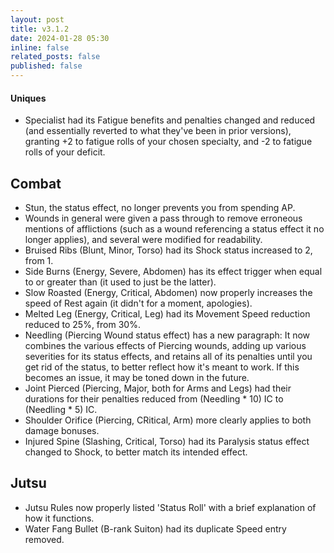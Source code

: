 ```yaml
---
layout: post
title: v3.1.2
date: 2024-01-28 05:30
inline: false
related_posts: false
published: false
---
```


#### Uniques 
- Specialist had its Fatigue benefits and penalties changed and reduced (and essentially reverted to what they've been in prior versions), granting +2 to fatigue rolls of your chosen specialty, and -2 to fatigue rolls of your deficit.


## Combat
- Stun, the status effect, no longer prevents you from spending AP.
- Wounds in general were given a pass through to remove erroneous mentions of afflictions (such as a wound referencing a status effect it no longer applies), and several were modified for readability.
- Bruised Ribs (Blunt, Minor, Torso) had its Shock status increased to 2, from 1.
- Side Burns (Energy, Severe, Abdomen) has its effect trigger when equal to or greater than (it used to just be the latter).
- Slow Roasted (Energy, Critical, Abdomen) now properly increases the speed of Rest again (it didn't for a moment, apologies).
- Melted Leg (Energy, Critical, Leg) had its Movement Speed reduction reduced to 25%, from 30%.
- Needling (Piercing Wound status effect) has a new paragraph: It now combines the various effects of Piercing wounds, adding up various severities for its status effects, and retains all of its penalties until you get rid of the status, to better reflect how it's meant to work. If this becomes an issue, it may be toned down in the future.
- Joint Pierced (Piercing, Major, both for Arms and Legs) had their durations for their penalties reduced from (Needling * 10) IC to (Needling * 5) IC.
- Shoulder Orifice (Piercing, CRitical, Arm) more clearly applies to both damage bonuses.
- Injured Spine (Slashing, Critical, Torso) had its Paralysis status effect changed to Shock, to better match its intended effect.

## Jutsu
- Jutsu Rules now properly listed 'Status Roll' with a brief explanation of how it functions.
- Water Fang Bullet (B-rank Suiton) had its duplicate Speed entry removed.
